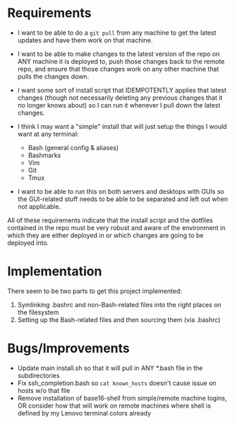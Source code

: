 Requirements
============

- I want to be able to do a `git pull` from any machine to get the latest
  updates and have them work on that machine.

- I want to be able to make changes to the latest version of the repo on ANY
  machine it is deployed to, push those changes back to the remote repo, and
  ensure that those changes work on any other machine that pulls the changes
  down.

- I want some sort of install script that IDEMPOTENTLY applies that latest
  changes (though not necessarily deleting any previous changes that it no
  longer knows about) so I can run it whenever I pull down the latest changes.

- I think I may want a "simple" install that will just setup the things I would
  want at any terminal:

    - Bash (general config & aliases)
    - Bashmarks
    - Vim
    - Git
    - Tmux

- I want to be able to run this on both servers and desktops with GUIs so the
  GUI-related stuff needs to be able to be separated and left out when not
  applicable.


All of these requirements indicate that the install script and the dotfiles
contained in the repo must be very robust and aware of the environment in
which they are either deployed in or which changes are going to be deployed
into.


Implementation
==============

There seem to be two parts to get this project implemented:

1. Symlinking .bashrc and non-Bash-related files into the right places on the
   filesystem
2. Setting up the Bash-related files and then sourcing them (via .bashrc)


Bugs/Improvements
=================

- Update main install.sh so that it will pull in ANY *.bash file in the
  subdirectories
- Fix ssh_completion.bash so `cat known_hosts` doesn't cause issue on hosts w/o
  that file
- Remove installation of base16-shell from simple/remote machine logins, OR
  consider how that will work on remote machines where shell is defined by my
  Lenovo terminal colors already
